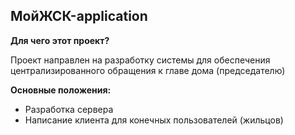 ## МойЖСК-application

__Для чего этот проект?__

Проект направлен на разработку системы для обеспечения 
централизированного обращения к главе дома (председателю)

__Основные положения:__

* Разработка сервера
* Написание клиента для конечных пользователей (жильцов) 
